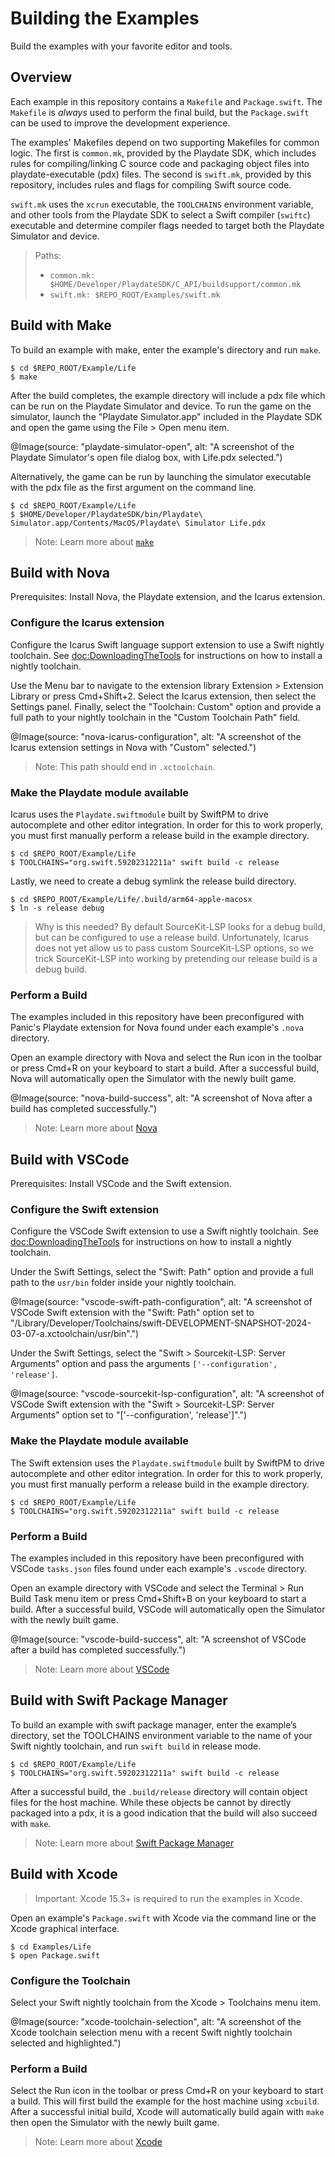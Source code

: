 # Building the Examples

Build the examples with your favorite editor and tools.

## Overview

Each example in this repository contains a `Makefile` and `Package.swift`. The `Makefile` is _always_ used to perform the final build, but the `Package.swift` can be used to improve the development experience.

The examples' Makefiles depend on two supporting Makefiles for common logic. The first is `common.mk`, provided by the Playdate SDK, which includes rules for compiling/linking C source code and packaging object files into playdate-executable (pdx) files. The second is `swift.mk`, provided by this repository, includes rules and flags for compiling Swift source code.

`swift.mk` uses the `xcrun` executable, the `TOOLCHAINS` environment variable, and other tools from the Playdate SDK to select a Swift compiler (`swiftc`) executable and determine compiler flags needed to target both the Playdate Simulator and device.

> Paths:
> - `common.mk: $HOME/Developer/PlaydateSDK/C_API/buildsupport/common.mk`
> - `swift.mk: $REPO_ROOT/Examples/swift.mk`

## Build with Make

To build an example with make, enter the example's directory and run `make`.

```console
$ cd $REPO_ROOT/Example/Life
$ make
```

After the build completes, the example directory will include a pdx file which can be run on the Playdate Simulator and device. To run the game on the simulator, launch the "Playdate Simulator.app" included in the Playdate SDK and open the game using the File > Open menu item.

@Image(source: "playdate-simulator-open", alt: "A screenshot of the Playdate Simulator's open file dialog box, with Life.pdx selected.")

Alternatively, the game can be run by launching the simulator executable with the pdx file as the first argument on the command line.

```console
$ cd $REPO_ROOT/Example/Life
$ $HOME/Developer/PlaydateSDK/bin/Playdate\ Simulator.app/Contents/MacOS/Playdate\ Simulator Life.pdx
```

> Note: Learn more about [`make`](https://man.freebsd.org/cgi/man.cgi?make(1))

## Build with Nova

Prerequisites: Install Nova, the Playdate extension, and the Icarus extension.

### Configure the Icarus extension

Configure the Icarus Swift language support extension to use a Swift nightly toolchain. See <doc:DownloadingTheTools> for instructions on how to install a nightly toolchain.

Use the Menu bar to navigate to the extension library Extension > Extension Library or press Cmd+Shift+2. Select the Icarus extension, then select the Settings panel. Finally, select the "Toolchain: Custom" option and provide a full path to your nightly toolchain in the "Custom Toolchain Path" field.

@Image(source: "nova-icarus-configuration", alt: "A screenshot of the Icarus extension settings in Nova with \"Custom\" selected.")

> Note: This path should end in `.xctoolchain`.

### Make the Playdate module available

Icarus uses the `Playdate.swiftmodule` built by SwiftPM to drive autocomplete and other editor integration. In order for this to work properly, you must first manually perform a release build in the example directory.

```console
$ cd $REPO_ROOT/Example/Life
$ TOOLCHAINS="org.swift.59202312211a" swift build -c release
```

Lastly, we need to create a debug symlink the release build directory.

```console
$ cd $REPO_ROOT/Example/Life/.build/arm64-apple-macosx
$ ln -s release debug
```

> Why is this needed? By default SourceKit-LSP looks for a debug build, but can be configured to use a release build. Unfortunately, Icarus does not yet allow us to pass custom SourceKit-LSP options, so we trick SourceKit-LSP into working by pretending our release build is a debug build.

### Perform a Build

The examples included in this repository have been preconfigured with Panic's Playdate extension for Nova found under each example's `.nova` directory.

Open an example directory with Nova and select the Run icon in the toolbar or press Cmd+R on your keyboard to start a build. After a successful build, Nova will automatically open the Simulator with the newly built game.

@Image(source: "nova-build-success", alt: "A screenshot of Nova after a build has completed successfully.")

> Note: Learn more about [Nova](https://nova.app)

## Build with VSCode

Prerequisites: Install VSCode and the Swift extension.

### Configure the Swift extension

Configure the VSCode Swift extension to use a Swift nightly toolchain. See <doc:DownloadingTheTools> for instructions on how to install a nightly toolchain.

Under the Swift Settings, select the "Swift: Path" option and provide a full path to the `usr/bin` folder inside your nightly toolchain.

@Image(source: "vscode-swift-path-configuration", alt: "A screenshot of VSCode Swift extension with the \"Swift: Path\" option set to \"/Library/Developer/Toolchains/swift-DEVELOPMENT-SNAPSHOT-2024-03-07-a.xctoolchain/usr/bin\".")

Under the Swift Settings, select the "Swift > Sourcekit-LSP: Server Arguments" option and pass the arguments `['--configuration', 'release']`.

@Image(source: "vscode-sourcekit-lsp-configuration", alt: "A screenshot of VSCode Swift extension with the \"Swift > Sourcekit-LSP: Server Arguments\" option set to \"['--configuration', 'release']\".")

### Make the Playdate module available

The Swift extension uses the `Playdate.swiftmodule` built by SwiftPM to drive autocomplete and other editor integration. In order for this to work properly, you must first manually perform a release build in the example directory.

```console
$ cd $REPO_ROOT/Example/Life
$ TOOLCHAINS="org.swift.59202312211a" swift build -c release
```

### Perform a Build

The examples included in this repository have been preconfigured with VSCode `tasks.json` files found under each example's `.vscode` directory.

Open an example directory with VSCode and select the Terminal > Run Build Task menu item or press Cmd+Shift+B on your keyboard to start a build. After a successful build, VSCode will automatically open the Simulator with the newly built game.

@Image(source: "vscode-build-success", alt: "A screenshot of VSCode after a build has completed successfully.")

> Note: Learn more about [VSCode](https://code.visualstudio.com)

## Build with Swift Package Manager

To build an example with swift package manager, enter the example’s directory, set the TOOLCHAINS environment variable to the name of your Swift nightly toolchain, and run `swift build` in release mode.

```console
$ cd $REPO_ROOT/Example/Life
$ TOOLCHAINS="org.swift.59202312211a" swift build -c release
```

After a successful build, the `.build/release` directory will contain object files for the host machine. While these objects be cannot by directly packaged into a pdx, it is a good indication that the build will also succeed with `make`.

> Note: Learn more about [Swift Package Manager](https://www.swift.org/package-manager/)

## Build with Xcode

> Important: Xcode 15.3+ is required to run the examples in Xcode.

Open an example's `Package.swift` with Xcode via the command line or the Xcode graphical interface.

```console
$ cd Examples/Life
$ open Package.swift
```

### Configure the Toolchain

Select your Swift nightly toolchain from the Xcode > Toolchains menu item.

@Image(source: "xcode-toolchain-selection", alt: "A screenshot of the Xcode toolchain selection menu with a recent Swift nightly toolchain selected and highlighted.")

### Perform a Build

Select the Run icon in the toolbar or press Cmd+R on your keyboard to start a build. This will first build the example for the host machine using `xcbuild`. After a successful initial build, Xcode will automatically build again with `make` then open the Simulator with the newly built game.

> Note: Learn more about [Xcode](https://developer.apple.com/xcode/)
